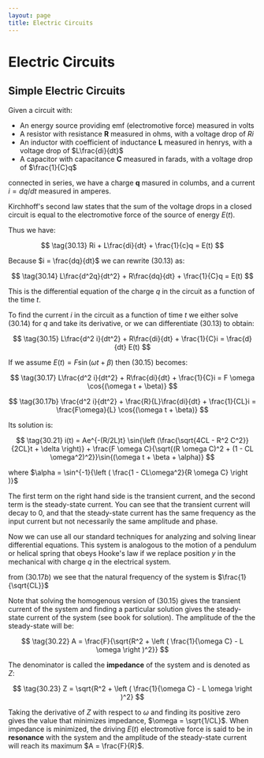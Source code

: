 ```yaml
---
layout: page
title: Electric Circuits
---
```


# Electric Circuits

## Simple Electric Circuits

Given a circuit with:

* An energy source providing emf (electromotive force) measured in volts
* A resistor with resistance **R** measured in ohms, with a voltage drop of $Ri$
* An inductor with coefficient of inductance **L** measured in henrys, with a voltage drop of $L\frac{di}{dt}$
* A capacitor with capacitance **C** measured in farads, with a voltage drop of $\frac{1}{C}q$

connected in series, we have a charge **q** masured in columbs, and a current $i = dq/dt$ measured in amperes.

Kirchhoff's second law states that the sum of the voltage drops in a closed circuit is equal to the electromotive force of the source of energy $E(t)$.

Thus we have:

$$ \tag{30.13} Ri + L\frac{di}{dt} + \frac{1}{c}q = E(t) $$

Because $i = \frac{dq}{dt}$ we can rewrite $(30.13)$ as:

$$ \tag{30.14} L\frac{d^2q}{dt^2} + R\frac{dq}{dt} + \frac{1}{C}q = E(t) $$

This is the differential equation of the charge $q$ in the circuit as a function of the time $t$.

To find the current $i$ in the circuit as a function of time $t$ we either solve $(30.14)$ for $q$ and take its derivative, or we can differentiate $(30.13)$ to obtain:

$$ \tag{30.15} L\frac{d^2 i}{dt^2} + R\frac{di}{dt} + \frac{1}{C}i = \frac{d}{dt} E(t) $$


If we assume $E(t) = F \sin{(\omega t + \beta)}$ then $(30.15)$ becomes:

$$ \tag{30.17} L\frac{d^2 i}{dt^2} + R\frac{di}{dt} + \frac{1}{C}i = F \omega \cos{(\omega t + \beta)} $$

$$ \tag{30.17b} \frac{d^2 i}{dt^2} + \frac{R}{L}\frac{di}{dt} + \frac{1}{CL}i = \frac{F\omega}{L} \cos{(\omega t + \beta)} $$


Its solution is:

$$ \tag{30.21} i(t) = Ae^{-(R/2L)t} \sin{\left (\frac{\sqrt{4CL - R^2 C^2}}{2CL}t + \delta \right)} + \frac{F \omega C}{\sqrt{(R \omega C)^2 + (1 - CL \omega^2)^2}}\sin{(\omega t + \beta + \alpha)} $$

where $\alpha = \sin^{-1}{\left ( \frac{1 - CL\omega^2}{R \omega C} \right )}$

The first term on the right hand side is the transient current, and the second term is the steady-state current. You can see that the transient current will decay to $0$, and that the steady-state current has the same frequency as the input current but not necessarily the same amplitude and phase.

Now we can use all our standard techniques for analyzing and solving linear differential equations. This system is analogous to the motion of a pendulum or helical spring that obeys Hooke's law if we replace position $y$ in the mechanical with charge $q$ in the electrical system.

from $(30.17b)$ we see that the natural frequency of the system is $\frac{1}{\sqrt{CL}}$

Note that solving the homogenous version of $(30.15)$ gives the transient current of the system and finding a particular solution gives the steady-state current of the system (see book for solution). The amplitude of the the steady-state will be:

$$ \tag{30.22} A = \frac{F}{\sqrt{R^2 + \left ( \frac{1}{\omega C} - L \omega \right )^2}} $$

The denominator is called the **impedance** of the system and is denoted as $Z$:

$$ \tag{30.23} Z = \sqrt{R^2 + \left ( \frac{1}{\omega C} - L \omega \right )^2} $$

Taking the derivative of $Z$ with respect to $\omega$ and finding its positive zero gives the value that minimizes impedance, $\omega = \sqrt{1/CL}$. When impedance is minimized, the driving $E(t)$ electromotive force is said to be in **resonance** with the system and the amplitude of the steady-state current will reach its maximum $A = \frac{F}{R}$.